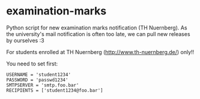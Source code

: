 examination-marks
=================

Python script for new examination marks notification (TH Nuernberg). As the
university's mail notification is often too late, we can pull new releases by
ourselves :3

For students enrolled at TH Nuernberg (http://www.th-nuernberg.de/) only!!

You need to set first:

    USERNAME = 'student1234'
    PASSWORD = 'passwd1234'
    SMTPSERVER = 'smtp.foo.bar'
    RECIPIENTS = ['student1234@foo.bar']
